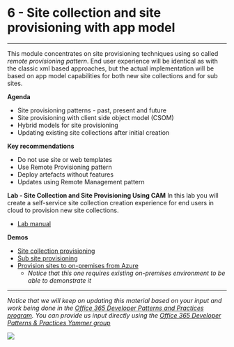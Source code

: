 # 6 - Site collection and site  provisioning with app model #

----------

This module concentrates on site provisioning techniques using so called *remote provisioning pattern*. End user experience will be identical as with the classic xml based approaches, but the actual implementation will be based on app model capabilities for both new site collections and for sub sites. 

**Agenda**
- Site provisioning patterns - past, present and future
- Site provisioning with client side object model (CSOM)
- Hybrid models for site provisioning
- Updating existing site collections after initial creation


**Key recommendations**
- Do not use site or web templates 
- Use Remote Provisioning pattern
- Deploy artefacts without features
- Updates using Remote Management pattern


**Lab - Site Collection and Site Provisioning Using CAM**
In this lab you will create a self-service site collection creation experience for end users in cloud to provision new site collections.

- [Lab manual](lab.md)

**Demos**
- [Site collection provisioning](https://github.com/OfficeDev/PnP/tree/master/Samples/Provisioning.Cloud.Async)
- [Sub site provisioning](https://github.com/OfficeDev/PnP/tree/master/Samples/Provisioning.SubSiteCreationApp)
- [Provision sites to on-premises from Azure](https://github.com/OfficeDev/PnP/tree/master/Samples/Provisioning.Hybrid.Simple)
  - *Notice that this one requires existing on-premises environment to be able to demonstrate it*

----------

*Notice that we will keep on updating this material based on your input and work being done in the [Office 365 Developer Patterns and Practices program](http://aka.ms/officedevpnp). You can provide us input directly using the [Office 365 Developer Patterns & Practices Yammer group](http://aka.ms/officedevpnpyammer)*

![](https://camo.githubusercontent.com/a732087ed949b0f2f84f5f02b8c79f1a9dd96f65/687474703a2f2f692e696d6775722e636f6d2f6c3031686876452e706e67)